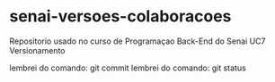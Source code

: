 # senai-versoes-colaboracoes
Repositorio usado no curso de Programaçao Back-End do Senai UC7 Versionamento

lembrei do comando: git commit
lembrei do comando: git status